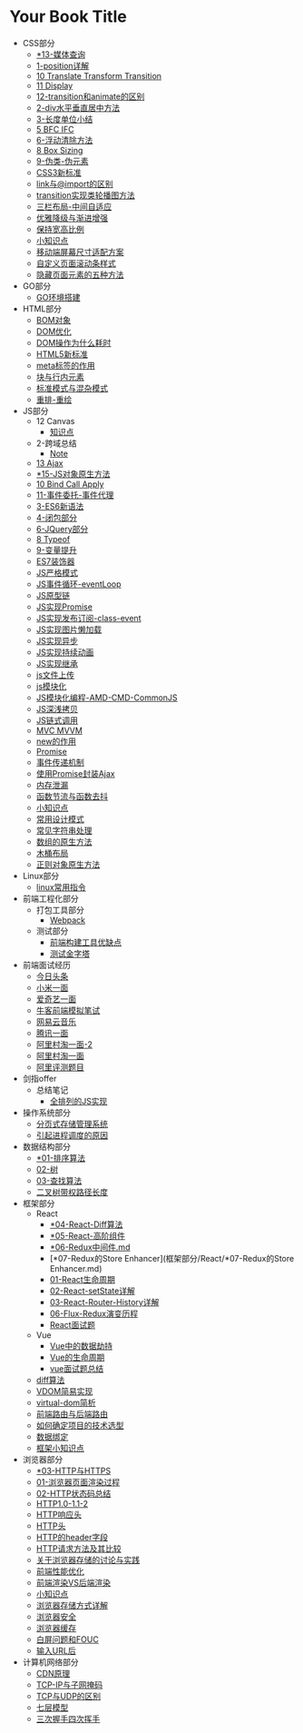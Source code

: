 # Your Book Title

- CSS部分
  * [*13-媒体查询](CSS部分/*13-媒体查询.md)
  * [1-position详解](CSS部分/1-position详解.md)
  * [10 Translate Transform Transition](CSS部分/10-translate-transform-transition.md)
  * [11 Display](CSS部分/11-display.md)
  * [12-transition和animate的区别](CSS部分/12-transition和animate的区别.md)
  * [2-div水平垂直居中方法](CSS部分/2-div水平垂直居中方法.md)
  * [3-长度单位小结](CSS部分/3-长度单位小结.md)
  * [5 BFC IFC](CSS部分/5-BFC-IFC.md)
  * [6-浮动清除方法](CSS部分/6-浮动清除方法.md)
  * [8 Box Sizing](CSS部分/8-box-sizing.md)
  * [9-伪类-伪元素](CSS部分/9-伪类-伪元素.md)
  * [CSS3新标准](CSS部分/CSS3新标准.md)
  * [link与@import的区别](CSS部分/link与@import的区别.md)
  * [transition实现类轮播图方法](CSS部分/transition实现类轮播图方法.md)
  * [三栏布局-中间自适应](CSS部分/三栏布局-中间自适应.md)
  * [优雅降级与渐进增强](CSS部分/优雅降级与渐进增强.md)
  * [保持宽高比例](CSS部分/保持宽高比例.md)
  * [小知识点](CSS部分/小知识点.md)
  * [移动端屏幕尺寸适配方案](CSS部分/移动端屏幕尺寸适配方案.md)
  * [自定义页面滚动条样式](CSS部分/自定义页面滚动条样式.md)
  * [隐藏页面元素的五种方法](CSS部分/隐藏页面元素的五种方法.md)
- GO部分
  * [GO环境搭建](GO部分/GO环境搭建.md)
- HTML部分
  * [BOM对象](HTML部分/BOM对象.md)
  * [DOM优化](HTML部分/DOM优化.md)
  * [DOM操作为什么耗时](HTML部分/DOM操作为什么耗时.md)
  * [HTML5新标准](HTML部分/HTML5新标准.md)
  * [meta标签的作用](HTML部分/meta标签的作用.md)
  * [块与行内元素](HTML部分/块与行内元素.md)
  * [标准模式与混杂模式](HTML部分/标准模式与混杂模式.md)
  * [重排-重绘](HTML部分/重排-重绘.md)
- JS部分
  - 12 Canvas
    * [知识点](JS部分/12-canvas/知识点.md)
  - 2-跨域总结
    * [Note](JS部分/2-跨域总结/note.md)
  * [13 Ajax](JS部分/*13-Ajax.md)
  * [*15-JS对象原生方法](JS部分/*15-JS对象原生方法.md)
  * [10 Bind Call Apply](JS部分/10-bind_call_apply.md)
  * [11-事件委托-事件代理](JS部分/11-事件委托-事件代理.md)
  * [3-ES6新语法](JS部分/3-ES6新语法.md)
  * [4-闭包部分](JS部分/4-闭包部分.md)
  * [6-JQuery部分](JS部分/6-JQuery部分.md)
  * [8 Typeof](JS部分/8-typeof.md)
  * [9-变量提升](JS部分/9-变量提升.md)
  * [ES7装饰器](JS部分/ES7装饰器.md)
  * [JS严格模式](JS部分/JS严格模式.md)
  * [JS事件循环-eventLoop](JS部分/JS事件循环-eventLoop.md)
  * [JS原型链](JS部分/JS原型链.md)
  * [JS实现Promise](JS部分/JS实现Promise.md)
  * [JS实现发布订阅-class-event](JS部分/JS实现发布订阅-class-event.md)
  * [JS实现图片懒加载](JS部分/JS实现图片懒加载.md)
  * [JS实现异步](JS部分/JS实现异步.md)
  * [JS实现持续动画](JS部分/JS实现持续动画.md)
  * [JS实现继承](JS部分/JS实现继承.md)
  * [js文件上传](JS部分/js文件上传.md)
  * [js模块化](JS部分/js模块化.md)
  * [JS模块化编程-AMD-CMD-CommonJS](JS部分/JS模块化编程-AMD-CMD-CommonJS.md)
  * [JS深浅拷贝](JS部分/JS深浅拷贝.md)
  * [JS链式调用](JS部分/JS链式调用.md)
  * [MVC MVVM](JS部分/MVC-MVVM.md)
  * [new的作用](JS部分/new的作用.md)
  * [Promise](JS部分/Promise.md)
  * [事件传递机制](JS部分/事件传递机制.md)
  * [使用Promise封装Ajax](JS部分/使用Promise封装Ajax.md)
  * [内存泄漏](JS部分/内存泄漏.md)
  * [函数节流与函数去抖](JS部分/函数节流与函数去抖.md)
  * [小知识点](JS部分/小知识点.md)
  * [常用设计模式](JS部分/常用设计模式.md)
  * [常见字符串处理](JS部分/常见字符串处理.md)
  * [数组的原生方法](JS部分/数组的原生方法.md)
  * [木桶布局](JS部分/木桶布局.md)
  * [正则对象原生方法](JS部分/正则对象原生方法.md)
- Linux部分
  * [linux常用指令](Linux部分/linux常用指令.md)
- 前端工程化部分
  - 打包工具部分
    * [Webpack](前端工程化部分/打包工具部分/webpack.md)
  - 测试部分
    * [前端构建工具优缺点](前端工程化部分/测试部分/前端构建工具优缺点.md)
    * [测试金字塔](前端工程化部分/测试部分/测试金字塔.md)
- 前端面试经历
  * [今日头条](前端面试经历/今日头条.md)
  * [小米一面](前端面试经历/小米一面.md)
  * [爱奇艺一面](前端面试经历/爱奇艺一面.md)
  * [牛客前端模拟笔试](前端面试经历/牛客前端模拟笔试.md)
  * [网易云音乐](前端面试经历/网易云音乐.md)
  * [腾讯一面](前端面试经历/腾讯一面.md)
  * [阿里村淘一面-2](前端面试经历/阿里村淘一面-2.md)
  * [阿里村淘一面](前端面试经历/阿里村淘一面.md)
  * [阿里评测题目](前端面试经历/阿里评测题目.md)
- 剑指offer
  - 总结笔记
    * [全排列的JS实现](剑指offer/总结笔记/全排列的JS实现.md)
- 操作系统部分
  * [分页式存储管理系统](操作系统部分/分页式存储管理系统.md)
  * [引起进程调度的原因](操作系统部分/引起进程调度的原因.md)
- 数据结构部分
  * [*01-排序算法](数据结构部分/*01-排序算法.md)
  * [02-树](数据结构部分/02-树.md)
  * [03-查找算法](数据结构部分/03-查找算法.md)
  * [二叉树带权路径长度](数据结构部分/二叉树带权路径长度.md)
- 框架部分
  - React
    * [*04-React-Diff算法](框架部分/React/*04-React-Diff算法.md)
    * [*05-React-高阶组件](框架部分/React/*05-React-高阶组件.md)
    * [*06-Redux中间件.md](框架部分/React/*06-Redux中间件.md.md)
    * [*07-Redux的Store Enhancer](框架部分/React/*07-Redux的Store Enhancer.md)
    * [01-React生命周期](框架部分/React/01-React生命周期.md)
    * [02-React-setState详解](框架部分/React/02-React-setState详解.md)
    * [03-React-Router-History详解](框架部分/React/03-React-Router-History详解.md)
    * [06-Flux-Redux演变历程](框架部分/React/06-Flux-Redux演变历程.md)
    * [React面试题](框架部分/React/React面试题.md)
  - Vue
    * [Vue中的数据劫持](框架部分/Vue/Vue中的数据劫持.md)
    * [Vue的生命周期](框架部分/Vue/Vue的生命周期.md)
    * [vue面试题总结](框架部分/Vue/vue面试题总结.md)
  * [diff算法](框架部分/diff算法.md)
  * [VDOM简易实现](框架部分/VDOM简易实现.md)
  * [virtual-dom简析](框架部分/virtual-dom简析.md)
  * [前端路由与后端路由](框架部分/前端路由与后端路由.md)
  * [如何确定项目的技术选型](框架部分/如何确定项目的技术选型.md)
  * [数据绑定](框架部分/数据绑定.md)
  * [框架小知识点](框架部分/框架小知识点.md)
- 浏览器部分
  * [*03-HTTP与HTTPS](浏览器部分/*03-HTTP与HTTPS.md)
  * [01-浏览器页面渲染过程](浏览器部分/01-浏览器页面渲染过程.md)
  * [02-HTTP状态码总结](浏览器部分/02-HTTP状态码总结.md)
  * [HTTP1.0-1.1-2](浏览器部分/HTTP1.0-1.1-2.md)
  * [HTTP响应头](浏览器部分/HTTP响应头.md)
  * [HTTP头](浏览器部分/HTTP头.md)
  * [HTTP的header字段](浏览器部分/HTTP的header字段.md)
  * [HTTP请求方法及其比较](浏览器部分/HTTP请求方法及其比较.md)
  * [关于浏览器存储的讨论与实践](浏览器部分/关于浏览器存储的讨论与实践.md)
  * [前端性能优化](浏览器部分/前端性能优化.md)
  * [前端渲染VS后端渲染](浏览器部分/前端渲染VS后端渲染.md)
  * [小知识点](浏览器部分/小知识点.md)
  * [浏览器存储方式详解](浏览器部分/浏览器存储方式详解.md)
  * [浏览器安全](浏览器部分/浏览器安全.md)
  * [浏览器缓存](浏览器部分/浏览器缓存.md)
  * [白屏问题和FOUC](浏览器部分/白屏问题和FOUC.md)
  * [输入URL后](浏览器部分/输入URL后.md)
- 计算机网络部分
  * [CDN原理](计算机网络部分/CDN原理.md)
  * [TCP-IP与子网掩码](计算机网络部分/TCP-IP与子网掩码.md)
  * [TCP与UDP的区别](计算机网络部分/TCP与UDP的区别.md)
  * [七层模型](计算机网络部分/七层模型.md)
  * [三次握手四次挥手](计算机网络部分/三次握手四次挥手.md)
